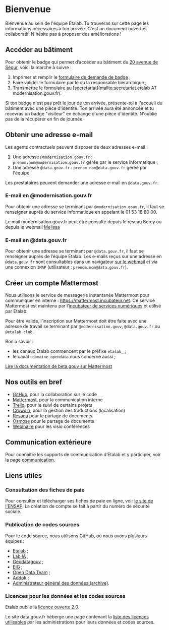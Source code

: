 # Bienvenue

Bienvenue au sein de l'équipe Etalab. Tu trouveras sur cette page les informations nécessaires à ton arrivée. C'est un document ouvert et collaboratif. N'hésite pas à proposer des améliorations !

## Accéder au bâtiment

Pour obtenir le badge qui permet d’accéder au bâtiment du [20 avenue de Ségur](https://adresse.data.gouv.fr/map#18/48.8505/2.3083), voici la marche à suivre :

1. Imprimer et remplir le [formulaire de demande de badge](https://raw.github.com/wiki/betagouv/beta.gouv.fr/files/formulaire.pdf) ;
2. Faire valider le formulaire par le ou la responsable hiérarchique ;
3. Transmettre le formulaire au [secrétariat](mailto:secretariat.etalab AT modernisation.gouv.fr).

Si ton badge n'est pas prêt le jour de ton arrivée, présente-toi à l'accueil du bâtiment avec une pièce d'identité. Ton arrivée aura été annoncée et tu recevras un badge "visiteur" en échange d'une pièce d'identité. N'oublie pas de la récupérer en fin de journée.

## Obtenir une adresse e-mail

Les agents contractuels peuvent disposer de deux adresses e-mail :

1. Une adresse `@modernisation.gouv.fr` : `prenom.nom@modernisation.gouv.fr` gérée par le service informatique ;
2. Une adresse `@data.gouv.fr` : `prenom.nom@data.gouv.fr` gérée par l'équipe.

Les prestataires peuvent demander une adresse e-mail en `@data.gouv.fr`.

### E-mail en @modernisation.gouv.fr

Pour obtenir une adresse se terminant par `@modernisation.gouv.fr`, il faut se renseigner auprès du service informatique en appelant le 01 53 18 80 00.

Le mail modernisation.gouv.fr peut être consulté depuis le réseau Bercy ou depuis le webmail [Melissa](https://www.melissa.finances.gouv.fr/dana-na/auth/url_8/welcome.cgi)

### E-mail en @data.gouv.fr

Pour obtenir une adresse se terminant par `@data.gouv.fr`, il faut se renseigner auprès de l’équipe Etalab. Les e-mails reçus sur une adresse en `@data.gouv.fr` sont consultables dans un navigateur [sur le webmail](https://webmail.data.gouv.fr) et via une connexion `IMAP` (utilisateur : `prenom.nom@data.gouv.fr`).

## Créer un compte Mattermost

Nous utilisons le service de messagerie instantanée Mattermost pour communiquer en interne : https://mattermost.incubateur.net. Ce service Mattermost est maintenu par l’[incubateur de services numériques](https://beta.gouv.fr/) et utilisé par Etalab.

Pour être valide, l’inscription sur Mattermost doit être faite avec une adresse de travail se terminant par `@modernisation.gouv`, `@data.gouv.fr` ou `@etalab.club`.

Bon à savoir :

- les canaux Etalab commencent par le préfixe `etalab_` ;
- le canal `~domaine_opendata` nous concerne aussi ;

[Lire la documentation de beta.gouv sur Mattermost](https://doc.incubateur.net/communaute/travailler-a-beta-gouv/jutilise-les-outils-de-la-communaute/mattermost)

## Nos outils en bref

- [GitHub](https://github.com/etalab), pour la collaboration sur le code
- [Mattermost](https://mattermost.incubateur.net), pour la communication interne
- [Trello](https://trello.com/etalab/home), pour le suivi de certains projets
- [Crowdin](https://crowdin.com), pour la gestion des traductions (localisation)
- [Resana](https://resana.numerique.gouv.fr/) pour le partage de documents
- [Osmose](https://osmose.numerique.gouv.fr/) pour le partage de documents
- [Webinaire](https://webinaire.numerique.gouv.fr/) pour les visio conférences

## Communication extérieure

Pour connaître les supports de communication d’Etalab et y participer, voir la page [communication](communication.md).

## Liens utiles

### Consultation des fiches de paie

Pour consulter et télécharger ses fiches de paie en ligne, voir [le site de l'ENSAP](https://ensap.gouv.fr/web/accueilnonconnecte).
La création de compte se fait à partir du numéro de sécurité sociale.

### Publication de codes sources

Pour le code source, nous utilisons GitHub, où nous avons plusieurs équipes :

- [Etalab](https://github.com/etalab) ;
- [Lab IA](https://github.com/etalab-ia) ;
- [Geodatagouv](https://github.com/geodatagouv) ;
- [EIG](https://github.com/entrepreneur-interet-general) ;
- [Open Data Team](https://github.com/opendatateam) ;
- [Addok](https://github.com/addok) ;
- [Administrateur général des données (archive)](https://github.com/sgmap-agd).

### Licences pour les données et les codes sources

Etalab publie la [licence ouverte
2.0](https://www.etalab.gouv.fr/licence-ouverte-open-licence).

Le site data.gouv.fr héberge une page contenant la [liste des licences
utilisables](https://www.data.gouv.fr/fr/licences) par les administrations pour leurs données et codes sources.

<!-- ### Calendriers publics

Etalab publie et tient à jour plusieurs calendriers :

- le blog d’Etalab contient une catégorie [Événements](https://www.etalab.gouv.fr/tag/evenement) ;
- le programme EIG publie [son calendrier d’accompagnement](https://cloud.eig-forever.org/index.php/apps/calendar/p/5S4DP594PDIVTARU/EIG2018) et un [calendrier d’événements](https://cloud.eig-forever.org/index.php/apps/calendar/p/C1YPGSGZ1JZPVDDU/EIG2018-Open) qui peuvent intéresser les EIG ;
- Etalab publie son [calendrier OpenGov](https://openagenda.com/opengov?oaq%5Bpassed%5D=1&oaq%5Border%5D=latest).

### Découvrir la DINUM

La DINUM est la direction interministérielle du numérique. Etalab est un des départements de la DINUM.

- [Site de la DINUM](https://www.numerique.gouv.fr/)
- [beta.gouv](https://beta.gouv.fr/), site de l’incubateur de services numériques

### Les guides publiés par thématiques

Les équipes d'Etalab tiennent à jour [plusieurs guides sur l'ouverture, l'exploitation et la circulation des données, sur la transparence des algorithmes publics et sur l'ouverture des codes sources](https://guides.etalab.gouv.fr/accueil.html)


